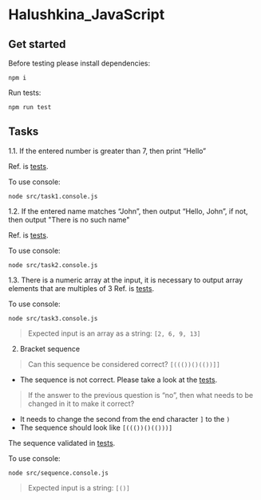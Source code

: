 # Halushkina_JavaScript



## Get started

Before testing please install dependencies:
```shell
npm i
```

Run tests:
```shell
npm run test
```

## Tasks

1.1. If the entered number is greater than 7, then print “Hello”

Ref. is [tests](./src/task1.spec.js).

To use console:
```shell
node src/task1.console.js
```

1.2. If the entered name matches “John”, then output “Hello, John”, if not, then output "There is no such name"

Ref. is [tests](./src/task2.spec.js).

To use console:
```shell
node src/task2.console.js
```

1.3. There is a numeric array at the input, it is necessary to output array elements that are multiples of 3
Ref. is [tests](./src/task3.spec.js).

To use console:
```shell
node src/task3.console.js
```
> Expected input is an array as a string: `[2, 6, 9, 13]`

2. Bracket sequence

> Can this sequence be considered correct? `[((())()(())]]`

- The sequence is not correct. Please take a look at the [tests](./src/sequence.spec.js).

> If the answer to the previous question is “no”, then what needs to be changed in it to make it correct?

- It needs to change the second from the end character `]` to the `)`
- The sequence should look like `[((())()(()))]`

The sequence validated in [tests](./src/sequence.spec.js).

To use console:
```shell
node src/sequence.console.js
```

> Expected input is a string: `[()]`